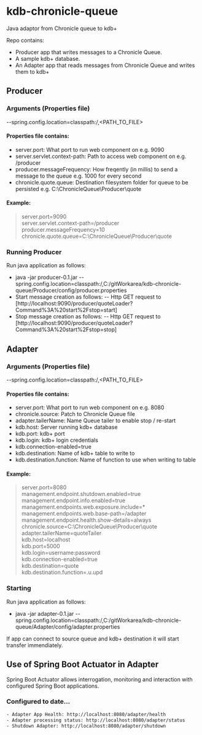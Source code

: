 # kdb-chronicle-queue
Java adaptor from Chronicle queue to kdb+

Repo contains: 
- Producer app that writes messages to a Chronicle Queue. 
- A sample kdb+ database. 
- An Adapter app that reads messages from Chronicle Queue and writes them to kdb+ 

## Producer

### Arguments (Properties file)

--spring.config.location=classpath:/,<PATH_TO_FILE>

#### Properties file contains:

- server.port: What port to run web component on e.g. 9090
- server.servlet.context-path: Path to access web component on e.g. /producer
- producer.messageFrequency: How freqently (in millis) to send a message to the queue e.g. 1000 for every second
- chronicle.quote.queue: Destination filesystem folder for queue to be persisted e.g. C:\\ChronicleQueue\\Producer\\quote

#### Example:

> server.port=9090 <br />
> server.servlet.context-path=/producer <br />
> producer.messageFrequency=10 <br />
> chronicle.quote.queue=C:\\ChronicleQueue\\Producer\\quote <br />

### Running Producer
Run java application as follows:

- java -jar producer-0.1.jar --spring.config.location=classpath:/,C:/gitWorkarea/kdb-chronicle-queue/Producer/config/producer.properties
- Start message creation as follows:
-- Http GET request to [http://localhost:9090/producer/quoteLoader?Command%3A%20start%2Fstop=start]
- Stop message creation as follows:
-- Http GET request to [http://localhost:9090/producer/quoteLoader?Command%3A%20start%2Fstop=stop]

## Adapter
### Arguments (Properties file)

--spring.config.location=classpath:/,<PATH_TO_FILE>

#### Properties file contains:

- server.port: What port to run web component on e.g. 8080
- chronicle.source: Patch to Chronicle Queue file
- adapter.tailerName: Name Queue tailer to enable stop / re-start
- kdb.host: Server running kdb+ database
- kdb.port: kdb+ port
- kdb.login: kdb+ login credentials
- kdb.connection-enabled=true
- kdb.destination: Name of kdb+ table to write to
- kdb.destination.function: Name of function to use when writing to table

#### Example:

> server.port=8080 <br />
> management.endpoint.shutdown.enabled=true <br />
> management.endpoint.info.enabled=true <br />
> management.endpoints.web.exposure.include=* <br />
> management.endpoints.web.base-path=/adapter <br />
> management.endpoint.health.show-details=always <br />
> chronicle.source=C:\\ChronicleQueue\\Producer\\quote <br />
> adapter.tailerName=quoteTailer <br />
> kdb.host=localhost <br />
> kdb.port=5000 <br />
> kdb.login=username:password <br />
> kdb.connection-enabled=true <br />
> kdb.destination=quote <br />
> kdb.destination.function=.u.upd <br />

### Starting
Run java application as follows:
- java -jar adapter-0.1.jar --spring.config.location=classpath:/,C:/gitWorkarea/kdb-chronicle-queue/Adapter/config/adapter.properties

If app can connect to source queue and kdb+ destination it will start transfer immendiately.

## Use of Spring Boot Actuator in Adapter

Spring Boot Actuator allows interrogation, monitoring and interaction with configured Spring Boot applications.

### Configured to date...
```sh
- Adapter App Health: http://localhost:8080/adapter/health
- Adapter processing status: http://localhost:8080/adapter/status
- Shutdown Adapter: http://localhost:8080/adapter/shutdown
```
